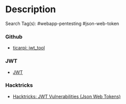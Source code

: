 # Description

Search Tag(s): #webapp-pentesting #json-web-token


### Github

- [ticarpi: jwt_tool](https://github.com/ticarpi/jwt_tool)

### JWT

- [JWT](https://jwt.io)

### Hacktricks

- [Hacktricks: JWT Vulnerabilities (Json Web Tokens)](https://book.hacktricks.wiki/en/pentesting-web/hacking-jwt-json-web-tokens.html)
